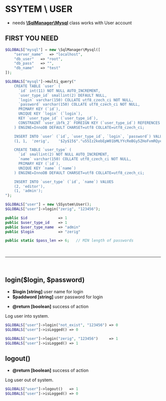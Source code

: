 # SSYTEM \ USER
- needs [**\SqlManager\Mysql**](https://github.com/Zerig/sql-manager) class
works with User account


## FIRST YOU NEED
```php
$GLOBALS["mysql"] = new \SqlManager\Mysql([
	"server_name"	=> "localhost",
	"db_user"	=> "root",
	"db_pass"	=> "",
	"db_name"	=> "test"
]);

$GLOBALS["mysql"]->multi_query("
	CREATE TABLE `user` (
	  `id` int(11) NOT NULL AUTO_INCREMENT,
	  `user_type_id` smallint(2) DEFAULT NULL,
	  `login` varchar(150) COLLATE utf8_czech_ci NOT NULL,
	  `password` varchar(150) COLLATE utf8_czech_ci NOT NULL,
	  PRIMARY KEY (`id`),
	  UNIQUE KEY `login` (`login`),
	  KEY `user_type_id` (`user_type_id`),
	  CONSTRAINT `user_ibfk_2` FOREIGN KEY (`user_type_id`) REFERENCES `user_type` (`id`) ON DELETE SET NULL ON UPDATE CASCADE
	) ENGINE=InnoDB DEFAULT CHARSET=utf8 COLLATE=utf8_czech_ci;

	INSERT INTO `user` (`id`, `user_type_id`, `login`, `password`) VALUES
	(1,	1,	'zerig',	'$2y$15$"."u55Iz2kebEpW01bMLYYcReBGy5ZHoFvmRQyeaerGp0f8GnMLrbJEq');

	CREATE TABLE `user_type` (
	  `id` smallint(2) NOT NULL AUTO_INCREMENT,
	  `name` varchar(150) COLLATE utf8_czech_ci NOT NULL,
	  PRIMARY KEY (`id`),
	  UNIQUE KEY `name` (`name`)
	) ENGINE=InnoDB DEFAULT CHARSET=utf8 COLLATE=utf8_czech_ci;

	INSERT INTO `user_type` (`id`, `name`) VALUES
	(2,	'editor'),
	(1,	'admin');
");
```

```php
$GLOBALS["user"] = new \SSystem\User();
$GLOBALS["user"]->login("zerig", "123456");

public $id              => 1
public $user_type_id    => 1
public $user_type_name  => "admin"
public $login           => "zerig"

public static $pass_len => 6;	// MIN length of passwords

```
<br>
<hr>
<br>

## login($login, $password)
- **$login [string]** user name for login
- **$paddword [string]** user password for login
* **@return [boolean]** success of action

Log user into system.

```php
$GLOBALS["user"]->login("not_exist", "123456") => 0
$GLOBALS["user"]->isLogged() => 0

$GLOBALS["user"]->login("zerig", "123456")	   => 1
$GLOBALS["user"]->isLogged() => 1
```

## logout()
* **@return [boolean]** success of action

Log user out of system.

```php
$GLOBALS["user"]->logout()   => 1
$GLOBALS["user"]->isLogged() => 0
```
